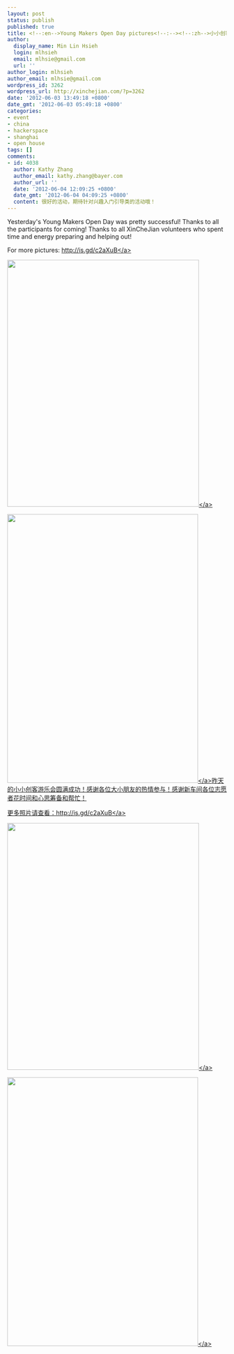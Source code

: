 ```yaml
---
layout: post
status: publish
published: true
title: <!--:en-->Young Makers Open Day pictures<!--:--><!--:zh-->小小创客游乐会花絮<!--:-->
author:
  display_name: Min Lin Hsieh
  login: mlhsieh
  email: mlhsie@gmail.com
  url: ''
author_login: mlhsieh
author_email: mlhsie@gmail.com
wordpress_id: 3262
wordpress_url: http://xinchejian.com/?p=3262
date: '2012-06-03 13:49:18 +0800'
date_gmt: '2012-06-03 05:49:18 +0800'
categories:
- event
- china
- hackerspace
- shanghai
- open house
tags: []
comments:
- id: 4038
  author: Kathy Zhang
  author_email: kathy.zhang@bayer.com
  author_url: ''
  date: '2012-06-04 12:09:25 +0800'
  date_gmt: '2012-06-04 04:09:25 +0800'
  content: 很好的活动，期待针对兴趣入门引导类的活动哦！
---
```

<p><!--:en-->Yesterday's Young Makers Open Day was pretty successful! Thanks to all the participants for coming! Thanks to all XinCheJian volunteers who spent time and energy preparing and helping out!</p>
<p>For more pictures:&nbsp;<a href="http:&#47;&#47;is.gd&#47;c2aXuB" target="_blank">http:&#47;&#47;is.gd&#47;c2aXuB<&#47;a></p>
<p><a href="http:&#47;&#47;xinchejian.com&#47;wp-content&#47;uploads&#47;2012&#47;06&#47;mix1.jpg"><img class="alignnone size-full wp-image-3263" title="mix1" src="http:&#47;&#47;xinchejian.com&#47;wp-content&#47;uploads&#47;2012&#47;06&#47;mix1.jpg" alt="" width="440" height="566" &#47;><&#47;a></p>
<p><a href="http:&#47;&#47;xinchejian.com&#47;wp-content&#47;uploads&#47;2012&#47;06&#47;mix2.jpg"><img class="alignnone size-full wp-image-3264" title="mix2" src="http:&#47;&#47;xinchejian.com&#47;wp-content&#47;uploads&#47;2012&#47;06&#47;mix2.jpg" alt="" width="438" height="616" &#47;><&#47;a><!--:--><!--:zh-->昨天的小小创客游乐会圆满成功！感谢各位大小朋友的热情参与！感谢新车间各位志愿者花时间和心思筹备和帮忙！</p>
<p>更多照片请查看：<a href="http:&#47;&#47;is.gd&#47;c2aXuB" target="_blank">http:&#47;&#47;is.gd&#47;c2aXuB<&#47;a></p>
<p><a href="http:&#47;&#47;xinchejian.com&#47;wp-content&#47;uploads&#47;2012&#47;06&#47;mix1.jpg"> <img title="mix1" src="http:&#47;&#47;xinchejian.com&#47;wp-content&#47;uploads&#47;2012&#47;06&#47;mix1.jpg" alt="" width="440" height="566" &#47;><&#47;a></p>
<p><a href="http:&#47;&#47;xinchejian.com&#47;wp-content&#47;uploads&#47;2012&#47;06&#47;mix2.jpg"><img title="mix2" src="http:&#47;&#47;xinchejian.com&#47;wp-content&#47;uploads&#47;2012&#47;06&#47;mix2.jpg" alt="" width="438" height="616" &#47;><&#47;a><!--:--></p>
